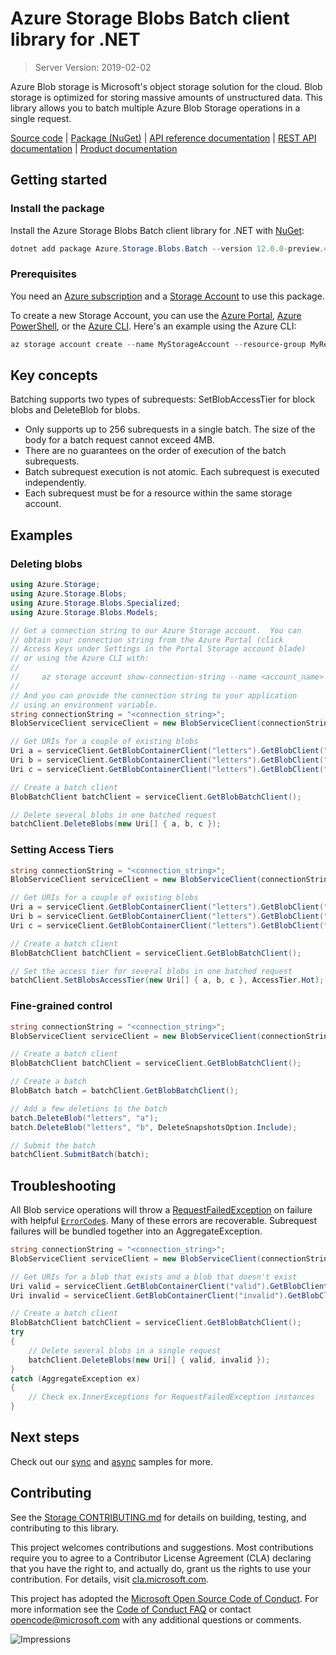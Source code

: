 # Azure Storage Blobs Batch client library for .NET

> Server Version: 2019-02-02

Azure Blob storage is Microsoft's object storage solution for the cloud. Blob
storage is optimized for storing massive amounts of unstructured data.  This
library allows you to batch multiple Azure Blob Storage operations in a single request.

[Source code][source] | [Package (NuGet)][package] | [API reference documentation][docs] | [REST API documentation][rest_docs] | [Product documentation][product_docs]

## Getting started

### Install the package

Install the Azure Storage Blobs Batch client library for .NET with [NuGet][nuget]:

```Powershell
dotnet add package Azure.Storage.Blobs.Batch --version 12.0.0-preview.4
```

### Prerequisites

You need an [Azure subscription][azure_sub] and a
[Storage Account][storage_account_docs] to use this package.

To create a new Storage Account, you can use the [Azure Portal][storage_account_create_portal],
[Azure PowerShell][storage_account_create_ps], or the [Azure CLI][storage_account_create_cli].
Here's an example using the Azure CLI:

```Powershell
az storage account create --name MyStorageAccount --resource-group MyResourceGroup --location westus --sku Standard_LRS
```

## Key concepts

Batching supports two types of subrequests: SetBlobAccessTier for block blobs and DeleteBlob for blobs.

- Only supports up to 256 subrequests in a single batch. The size of the body for a batch request cannot exceed 4MB.
- There are no guarantees on the order of execution of the batch subrequests.
- Batch subrequest execution is not atomic. Each subrequest is executed independently.
- Each subrequest must be for a resource within the same storage account.

## Examples

### Deleting blobs

```c#
using Azure.Storage;
using Azure.Storage.Blobs;
using Azure.Storage.Blobs.Specialized;
using Azure.Storage.Blobs.Models;

// Get a connection string to our Azure Storage account.  You can
// obtain your connection string from the Azure Portal (click
// Access Keys under Settings in the Portal Storage account blade)
// or using the Azure CLI with:
//
//     az storage account show-connection-string --name <account_name> --resource-group <resource_group>
//
// And you can provide the connection string to your application
// using an environment variable.
string connectionString = "<connection_string>";
BlobServiceClient serviceClient = new BlobServiceClient(connectionString);

// Get URIs for a couple of existing blobs
Uri a = serviceClient.GetBlobContainerClient("letters").GetBlobClient("a").Uri;
Uri b = serviceClient.GetBlobContainerClient("letters").GetBlobClient("b").Uri;
Uri c = serviceClient.GetBlobContainerClient("letters").GetBlobClient("c").Uri;

// Create a batch client
BlobBatchClient batchClient = serviceClient.GetBlobBatchClient();

// Delete several blobs in one batched request
batchClient.DeleteBlobs(new Uri[] { a, b, c });
```

### Setting Access Tiers
```c#
string connectionString = "<connection_string>";
BlobServiceClient serviceClient = new BlobServiceClient(connectionString);

// Get URIs for a couple of existing blobs
Uri a = serviceClient.GetBlobContainerClient("letters").GetBlobClient("a").Uri;
Uri b = serviceClient.GetBlobContainerClient("letters").GetBlobClient("b").Uri;
Uri c = serviceClient.GetBlobContainerClient("letters").GetBlobClient("c").Uri;

// Create a batch client
BlobBatchClient batchClient = serviceClient.GetBlobBatchClient();

// Set the access tier for several blobs in one batched request
batchClient.SetBlobsAccessTier(new Uri[] { a, b, c }, AccessTier.Hot);
```

### Fine-grained control
```c#
string connectionString = "<connection_string>";
BlobServiceClient serviceClient = new BlobServiceClient(connectionString);

// Create a batch client
BlobBatchClient batchClient = serviceClient.GetBlobBatchClient();

// Create a batch
BlobBatch batch = batchClient.GetBlobBatchClient();

// Add a few deletions to the batch
batch.DeleteBlob("letters", "a");
batch.DeleteBlob("letters", "b", DeleteSnapshotsOption.Include);

// Submit the batch
batchClient.SubmitBatch(batch);
```

## Troubleshooting

All Blob service operations will throw a
[RequestFailedException][RequestFailedException] on failure with
helpful [`ErrorCode`s][error_codes].  Many of these errors are recoverable.  Subrequest failures will be bundled together into an AggregateException.

```c#
string connectionString = "<connection_string>";
BlobServiceClient serviceClient = new BlobServiceClient(connectionString);

// Get URIs for a blob that exists and a blob that doesn't exist
Uri valid = serviceClient.GetBlobContainerClient("valid").GetBlobClient("a").Uri;
Uri invalid = serviceClient.GetBlobContainerClient("invalid").GetBlobClient("b").Uri;

// Create a batch client
BlobBatchClient batchClient = serviceClient.GetBlobBatchClient();
try
{
    // Delete several blobs in a single request
    batchClient.DeleteBlobs(new Uri[] { valid, invalid });
}
catch (AggregateException ex)
{
    // Check ex.InnerExceptions for RequestFailedException instances
}
```

## Next steps

Check out our [sync](../Azure.Storage.Blobs/samples/Sample03a_Batching.cs) and [async](../Azure.Storage.Blobs/samples/Sample03b_BatchingAsync.cs) samples for more.

## Contributing

See the [Storage CONTRIBUTING.md][storage_contrib] for details on building,
testing, and contributing to this library.

This project welcomes contributions and suggestions.  Most contributions require
you to agree to a Contributor License Agreement (CLA) declaring that you have
the right to, and actually do, grant us the rights to use your contribution. For
details, visit [cla.microsoft.com][cla].

This project has adopted the [Microsoft Open Source Code of Conduct][coc].
For more information see the [Code of Conduct FAQ][coc_faq]
or contact [opencode@microsoft.com][coc_contact] with any
additional questions or comments.

![Impressions](https://azure-sdk-impressions.azurewebsites.net/api/impressions/azure-sdk-for-net%2Fsdk%2Fstorage%2FAzure.Storage.Blobs.Batch%2FREADME.png)

<!-- LINKS -->
[source]: https://github.com/Azure/azure-sdk-for-net/tree/master/sdk/storage/Azure.Storage.Blobs.Batch/src
[package]: https://www.nuget.org/packages/Azure.Storage.Blobs.Batch/
[docs]: https://azure.github.io/azure-sdk-for-net/api/Azure.Storage.Blobs.Batch.html
[rest_docs]: https://docs.microsoft.com/en-us/rest/api/storageservices/blob-service-rest-api
[product_docs]: https://docs.microsoft.com/en-us/azure/storage/blobs/storage-blobs-overview
[nuget]: https://www.nuget.org/
[storage_account_docs]: https://docs.microsoft.com/en-us/azure/storage/common/storage-account-overview
[storage_account_create_ps]: https://docs.microsoft.com/en-us/azure/storage/common/storage-quickstart-create-account?tabs=azure-powershell
[storage_account_create_cli]: https://docs.microsoft.com/en-us/azure/storage/common/storage-quickstart-create-account?tabs=azure-cli
[storage_account_create_portal]: https://docs.microsoft.com/en-us/azure/storage/common/storage-quickstart-create-account?tabs=azure-portal
[azure_cli]: https://docs.microsoft.com/cli/azure
[azure_sub]: https://azure.microsoft.com/free/
[identity]: https://github.com/Azure/azure-sdk-for-net/tree/master/sdk/identity/Azure.Identity/README.md
[RequestFailedException]: https://github.com/Azure/azure-sdk-for-net/tree/master/sdk/core/Azure.Core/src/RequestFailedException.cs
[error_codes]: https://docs.microsoft.com/en-us/rest/api/storageservices/blob-service-error-codes
[storage_contrib]: ../CONTRIBUTING.md
[cla]: https://cla.microsoft.com
[coc]: https://opensource.microsoft.com/codeofconduct/
[coc_faq]: https://opensource.microsoft.com/codeofconduct/faq/
[coc_contact]: mailto:opencode@microsoft.com

